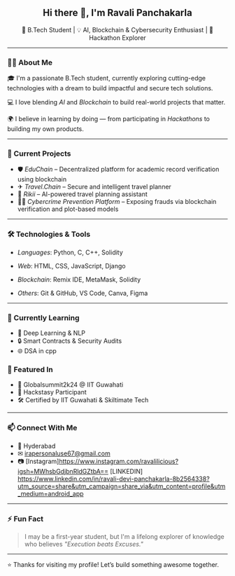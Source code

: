 <h2 align="center">Hi there 👋, I'm Ravali Panchakarla</h2>
<p align="center">
  🚀 B.Tech Student | 💡 AI, Blockchain & Cybersecurity Enthusiast | 🎯 Hackathon Explorer
</p>

---

### 👩‍💻 About Me

🎓 I'm a passionate B.Tech student, currently exploring cutting-edge technologies with a dream to build impactful and secure tech solutions.

💻 I love blending *AI* and *Blockchain* to build real-world projects that matter.

🌍 I believe in learning by doing — from participating in *Hackathons* to building my own products.

---

### 🔭 Current Projects

- 🛡 *EduChain* – Decentralized platform for academic record verification using blockchain  
- ✈ *Travel.Chain* – Secure and intelligent travel planner  
- 🧠 *Rikii* – AI-powered travel planning assistant  
- 🕵‍♀ *Cybercrime Prevention Platform* – Exposing frauds via blockchain verification and plot-based models

---

### 🛠 Technologies & Tools

- *Languages*: Python, C, C++, Solidity  
- *Web*: HTML, CSS, JavaScript, Django  
- *Blockchain*: Remix IDE, MetaMask, Solidity  

- *Others*: Git & GitHub, VS Code, Canva, Figma

---

### 🌱 Currently Learning

- 🧠 Deep Learning & NLP  
- 🔒 Smart Contracts & Security Audits  
- 🌐 DSA in cpp



### 📌 Featured In

- 🌟 Globalsummit2k24 @ IIT Guwahati  
- 🏁 Hackstasy Participant  
- 🛠 Certified by IIT Guwahati & Skiltimate Tech

---

### 📫 Connect With Me

- 📍 Hyderabad  
- ✉ [irapersonaluse67@gmail.com](mailto:irapersonaluse67@gmail.com)  
- 📷 [Instagram]https://www.instagram.com/ravalilicious?igsh=MWhsbGdjbnRldGZtbA==
[LINKEDIN]
https://www.linkedin.com/in/ravali-devi-panchakarla-8b2564338?utm_source=share&utm_campaign=share_via&utm_content=profile&utm_medium=android_app
---

### ⚡ Fun Fact

> I may be a first-year student, but I'm a lifelong explorer of knowledge who believes *"Execution beats Excuses."*

---

⭐ Thanks for visiting my profile! Let’s build something awesome together.
